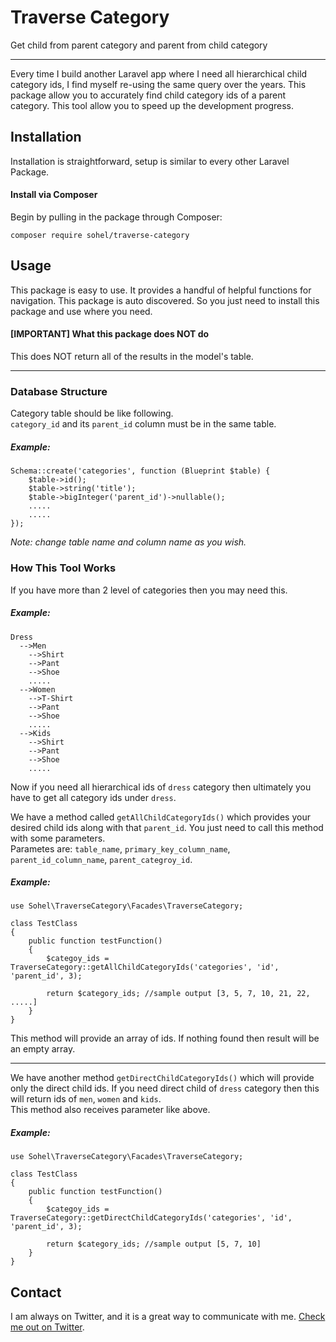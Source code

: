 # Traverse Category
Get child from parent category and parent from child category

---
Every time I build another Laravel app where I need all hierarchical child category ids, I find myself re-using the same query over the years. This package allow you to accurately find child category ids of a parent category. This tool allow you to speed up the development progress.

## Installation

Installation is straightforward, setup is similar to every other Laravel Package.

####  Install via Composer

Begin by pulling in the package through Composer:

```
composer require sohel/traverse-category
```

## Usage

This package is easy to use. It provides a handful of helpful functions for navigation. This package is auto discovered. So you just need to install this package and use where you need.

#### [IMPORTANT] What this package does NOT do

This does NOT return all of the results in the model's table.

---
### Database Structure

Category table should be like following. <br/>
`category_id` and its `parent_id` column must be in the same table.

##### Example:

```
Schema::create('categories', function (Blueprint $table) {
	$table->id();
	$table->string('title');
	$table->bigInteger('parent_id')->nullable();
	.....
	.....
});
```
_Note: change table name and  column name as you wish._
### How This Tool Works

If you have more than 2 level of categories then you may need this.
##### Example:

```
Dress
  -->Men
	-->Shirt
	-->Pant
	-->Shoe
	.....
  -->Women
	-->T-Shirt
	-->Pant
	-->Shoe
	.....
  -->Kids
	-->Shirt
	-->Pant
	-->Shoe
	.....
```
Now if you need all hierarchical ids of `dress` category then ultimately you have to get all category ids under `dress`. 

We have a method called `getAllChildCategoryIds()` which provides your desired child ids along with that `parent_id`. You just need to call this method with some parameters. <br>
Parametes are: `table_name`, `primary_key_column_name`, `parent_id_column_name`, `parent_categroy_id`.
##### Example:

```
use Sohel\TraverseCategory\Facades\TraverseCategory;

class TestClass
{
	public function testFunction()
	{
		$categoy_ids = TraverseCategory::getAllChildCategoryIds('categories', 'id', 'parent_id', 3);

		return $category_ids; //sample output [3, 5, 7, 10, 21, 22, .....]
	}
}

```

This method will provide an array of ids. If nothing found then result will be an empty array.

---

We have another method `getDirectChildCategoryIds()` which will provide only the direct child ids. If you need direct child of `dress` category then this will return ids of `men`, `women` and `kids`. <br>
This method also receives parameter like above.
##### Example:

```
use Sohel\TraverseCategory\Facades\TraverseCategory;

class TestClass
{
	public function testFunction()
	{
		$categoy_ids = TraverseCategory::getDirectChildCategoryIds('categories', 'id', 'parent_id', 3);

		return $category_ids; //sample output [5, 7, 10]
	}
}

```

## Contact

I am always on Twitter, and it is a great way to communicate with me. [Check me out on Twitter](https://twitter.com/_sohel664).